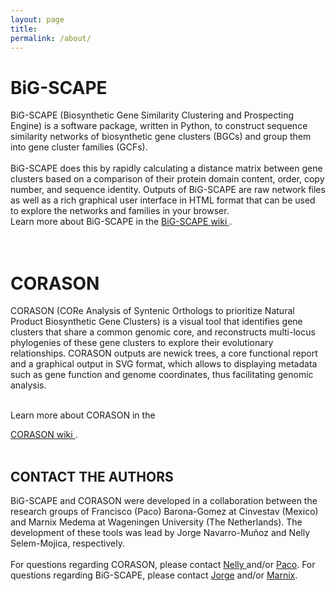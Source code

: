 ```yaml
---
layout: page
title: 
permalink: /about/
---
```

<body>  

<h1> BiG-SCAPE </h1>  
BiG-SCAPE (Biosynthetic Gene Similarity Clustering and Prospecting Engine) is a software package, written in Python, to construct sequence similarity networks of biosynthetic gene clusters (BGCs) and group them into gene cluster families (GCFs).  <br>
   <br>
BiG-SCAPE does this by rapidly calculating a distance matrix between gene clusters based on a comparison of their protein domain content, order, copy number, and sequence identity. Outputs of BiG-SCAPE are raw network files as well as a rich graphical user interface in HTML format that can be used to explore the networks and families in your browser.  <br>
Learn more about BiG-SCAPE in the 
<a href="https://git.wageningenur.nl/medema-group/BiG-SCAPE/wikis/home"> BiG-SCAPE wiki </a>.<br>
<br><br>
<h1> CORASON  </h1>
CORASON (CORe Analysis of Syntenic Orthologs to prioritize Natural Product Biosynthetic Gene Clusters) is a visual tool that identifies gene clusters that share a common genomic core, and reconstructs multi-locus phylogenies of these gene clusters to explore their evolutionary relationships. CORASON outputs are newick trees, a core functional report and a graphical output in SVG format, which allows to displaying metadata such as gene function and genome coordinates, thus facilitating genomic analysis.  <br><br>

Learn more about CORASON in the 

<a href="https://github.com/nselem/corason/wiki"> CORASON wiki </a>.<br><br>


<h2 > CONTACT THE AUTHORS </h2> 

BiG-SCAPE and CORASON were developed in a collaboration between the research groups of Francisco (Paco) Barona-Gomez at Cinvestav (Mexico) and Marnix Medema at Wageningen University (The Netherlands). The development of these tools was lead by Jorge Navarro-Muñoz and Nelly Selem-Mojica, respectively. <br> 
<br> 
For questions regarding CORASON, please contact  <a href="mailto:nselem84@gmail.com"> Nelly </a> and/or <a href="mailto:francisco.barona@cinvestav.mx"> Paco</a>. For questions regarding BiG-SCAPE, please contact  <a href="mailto:<jorge.c.navarro.munoz@gmail.com">Jorge</a> and/or  <a href="mailto:marnix.medema@wur.nl"> Marnix</a>.<br>
</body>
